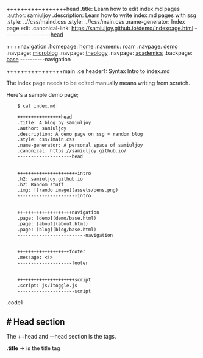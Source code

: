 +++++++++++++++++head
.title: Learn how to edit index.md pages
.author: samiuljoy
.description: Learn how to write index.md pages with ssg
.style: ..//css/maind.css
.style: ..//css/main.css
.name-generator: Index page edit
.canonical-link: https://samiuljoy.github.io/demo/indexpage.html
-------------------head

++++navigation
.homepage: [home](..//index.html)
.navmenu: roam
.navpage: [demo](..//demo/base.html)
.navpage: [microblog](..//microblog/base.html)
.navpage: [theology](..//theology/base.html)
.navpage: [academics](..//academics/base.html)
.backpage: [base](base.html)
----------navigation

++++++++++++++++main
.ce header1: Syntax Intro to index.md

The index page needs to be edited manually means writing from scratch.

Here's a sample demo page;

```1
	$ cat index.md

	++++++++++++++++head
	.title: A blog by samiuljoy
	.author: samiuljoy
	.description: A demo page on ssg + random blog
	.style: css/imain.css
	.name-generator: A personal space of samiuljoy
	.canonical: https://samiuljoy.github.io/
	--------------------head

	
	++++++++++++++++++++++intro
	.h2: samiuljoy.github.io
	.h2: Random stuff
	.img: ![rando image](assets/pens.png)
	----------------------intro

	
	++++++++++++++++++++navigation
	.page: [demo](demo/base.html)
	.page: [about](about.html)
	.page: [blog](blog/base.html)
	-------------------------navigation

	
	+++++++++++++++++++footer
	.message: <!>
	--------------------footer

	
	+++++++++++++++++++++script
	.script: js/itoggle.js
	---------------------script


```
.code1


## # Head section

The ++head and --head section is the <head></head> tags.


__.title__ -> is the title tag <title>

__.author__ -> Your name

__.description__ -> something to describe about the page

__.style__ -> the index css. You can change it if you like.

__.name-generator__ -> whatever you want to best describe the index page

__.canonical__ -> the link to your site, in my case I would type in https://samiuljoy.github.io

## # Intro section

Intro section ++intro --intro is what get's displayed on the screen.

__.h2__ -> heading 2 texts

__.img: !\[image alt\](assets/image.png)__ -> is what gets displayed at the image section. The image section is mostly in markdown syntax.

## # Navigation section

These are the navigation pages. The words in square [square] brackets is what gets displayed and (dirname/base.html) is the link to the base.html file. Remember to only include base.html pages when mentioning directories.

Bounded by ++navigation and --navigation and each page section starts with `.page:` followed by the display name and url

## # Footer section

Bounded by ++footer and --footer the `.message: ` part is what get's displayed on the footer part


## # Script section

This little script portion is for dark/light mode toggle. If you click the image, the page will be in dark mode and clicking again puts it in light mode. You can also add custom scripts the same way.

This is what it should look like;

## # Generating index.md page

For generating index.md pages from the shell you'd do

```no
	$ sh main.sh index index.md
```
This will generate a index.html

.hr

----------------main

++++++++++++++++footer
.message: Made with <3 by [samiuljoy](https://github.com/samiuljoy)
.message: [rss](/rss.xml) | [about](/about.html) | [go to top](#)
------------------footer

+++++++script
mode = document.getElementById('switch');

if (! navigator.cookieEnabled) {
	mode.style.display = 'none';
}
else if(! localStorage) {
	mode.style.display = 'none';
}
else {
	mode.style.display = 'inline';
}
-----------------script

+++++++++add
.script: ..//js/toggle.js
-----------add

